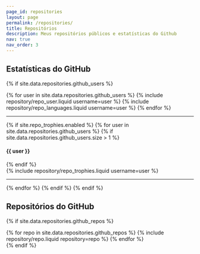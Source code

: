 ```yaml
---
page_id: repositories
layout: page
permalink: /repositories/
title: Repositórios
description: Meus repositórios públicos e estatísticas do Github
nav: true
nav_order: 3
---
```


## Estatísticas do GitHub

{% if site.data.repositories.github_users %}

<div class="repositories d-flex flex-wrap flex-md-row flex-column justify-content-between align-items-center">
{% for user in site.data.repositories.github_users %}
    {% include repository/repo_user.liquid username=user %}
    {% include repository/repo_languages.liquid username=user %}
  {% endfor %}
</div>

---

{% if site.repo_trophies.enabled %}
{% for user in site.data.repositories.github_users %}
{% if site.data.repositories.github_users.size > 1 %}

  <h4>{{ user }}</h4>
  {% endif %}
  <div class="repositories d-flex flex-wrap flex-md-row flex-column justify-content-between align-items-center">
  {% include repository/repo_trophies.liquid username=user %}
  </div>

---

{% endfor %}
{% endif %}
{% endif %}

## Repositórios do GitHub

{% if site.data.repositories.github_repos %}

<div class="repositories d-flex flex-wrap flex-md-row flex-column justify-content-between align-items-center">
{% for repo in site.data.repositories.github_repos %}
    {% include repository/repo.liquid repository=repo %}
  {% endfor %}
</div>
{% endif %}
